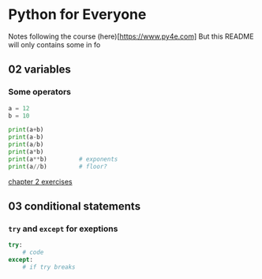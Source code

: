 # Python for Everyone

Notes following the course (here)[https://www.py4e.com]
But this README will only contains some in fo 

## 02 variables

### Some operators

```python
a = 12
b = 10

print(a+b)
print(a-b)
print(a/b)
print(a*b)
print(a**b)         # exponents
print(a//b)         # floor?
```

[chapter 2 exercises](code/02variable.py)

## 03 conditional statements

### `try` and `except` for exeptions

```python
try:
    # code
except:
    # if try breaks
```

